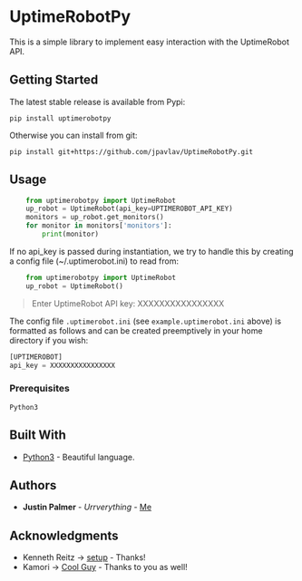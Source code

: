 # UptimeRobotPy

This is a simple library to implement easy interaction with the UptimeRobot API.

## Getting Started

The latest stable release is available from Pypi:

```
pip install uptimerobotpy
```

Otherwise you can install from git:
```
pip install git+https://github.com/jpavlav/UptimeRobotPy.git
```

## Usage

```python
    from uptimerobotpy import UptimeRobot
    up_robot = UptimeRobot(api_key=UPTIMEROBOT_API_KEY)
    monitors = up_robot.get_monitors()
    for monitor in monitors['monitors']:
        print(monitor)
```
If no api_key is passed during instantiation, we try to handle this by creating a config file (~/.uptimerobot.ini) to read from:

```python
    from uptimerobotpy import UptimeRobot
    up_robot = UptimeRobot()
```
> Enter UptimeRobot API key: XXXXXXXXXXXXXXXX

The config file `.uptimerobot.ini` (see `example.uptimerobot.ini` above) is formatted as follows and can be created preemptively in your home directory if you wish:

```python
[UPTIMEROBOT]
api_key = XXXXXXXXXXXXXXXX
```
### Prerequisites

```
Python3
```

## Built With

* [Python3](https://www.python.org/downloads/) - Beautiful language.

## Authors

* **Justin Palmer** - *Urrverything* - [Me](https://github.com/jpavlav)

## Acknowledgments

* Kenneth Reitz -> [setup](https://github.com/kennethreitz/setup.py) - Thanks!
* Kamori -> [Cool Guy](https://github.com/Kamori) - Thanks to you as well!
